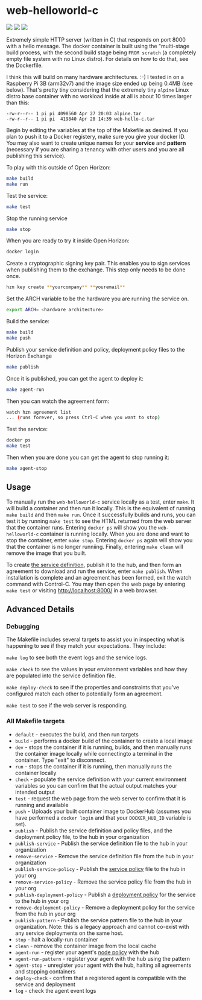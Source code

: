 # web-helloworld-c
![](https://img.shields.io/github/license/open-horizon-services/web-helloworld-c)
![](https://img.shields.io/badge/architecture-arm32-green)
![](https://img.shields.io/github/contributors/open-horizon-services/web-helloworld-c)

Extremely simple HTTP server (written in C) that responds on port 8000 with a hello message. The docker container is built using the "multi-stage build process, with the second build stage being `FROM scratch` (a completely empty file system with no Linux distro). For details on how to do that, see the Dockerfile.

I think this will build on many hardware architectures. :-)  I tested in on a Raspberry Pi 3B (arm32v7) and the image size ended up being 0.4MB (see below). That's pretty tiny considering that the extremely tiny `alpine` Linux distro base container with no workload inside at all is about 10 times larger than this:

```
-rw-r--r-- 1 pi pi 4098560 Apr 27 20:03 alpine.tar
-rw-r--r-- 1 pi pi  419840 Apr 28 14:39 web-hello-c.tar
```
Begin by editing the variables at the top of the Makefile as desired. If you plan to push it to a Docker registery, make sure you give your docker ID. You may also want to create unique names for your **service** and **pattern** (necessary if you are sharing a tenancy with other users and you are all publishing this service).


To play with this outside of Open Horizon:

```sh
make build
make run
```

Test the service:
```sh
make test
```
Stop the running service
```sh
make stop
```

When you are ready to try it inside Open Horizon:
```sh
docker login
```

Create a cryptographic signing key pair. This enables you to sign services when publishing them to the exchange. This step only needs to be done once.
```sh
hzn key create **yourcompany** **youremail**
```
Set the ARCH variable to be the hardware you are running the service on.
```sh
export ARCH= <hardware architecture>
```
Build the service:
```sh
make build
make push
```

Publish your service definition and policy, deployment policy files to the Horizon Exchange
```sh
make publish
```

Once it is published, you can get the agent to deploy it:
```sh
make agent-run
```
Then you can watch the agreement form:

```sh
watch hzn agreement list
... (runs forever, so press Ctrl-C when you want to stop)
```
Test the service:
```sh
docker ps
make test
```

Then when you are done you can get the agent to stop running it:

```sh
make agent-stop
```

## Usage

To manually run the `web-helloworld-c` service locally as a test, enter `make`.  It will build a container and then run it locally.  This is the equivalent of running `make build` and then `make run`.  Once it successfully builds and runs, you can test it by running `make test` to see the HTML returned from the web server that the container runs.  Entering `docker ps` will show you the `web-helloworld-c` container is running locally.  When you are done and want to stop the container, enter `make stop`.  Entering `docker ps` again will show you that the container is no longer runniing.  Finally, entering `make clean` will remove the image that you built.

To create [the service definition](https://github.com/open-horizon/examples/blob/master/edge/services/helloworld/CreateService.md#build-publish-your-hw), publish it to the hub, and then form an agreement to download and run the service, enter `make publish`.  When installation is complete and an agreement has been formed, exit the watch command with Control-C.  You may then open the web page by entering `make test` or visiting [http://localhost:8000/](http://localhost:8000/) in a web browser.

## Advanced Details

### Debugging

The Makefile includes several targets to assist you in inspecting what is happening to see if they match your expectations.  They include:

`make log` to see both the event logs and the service logs.

`make check` to see the values in your environment variables and how they are populated into the service definition file.

`make deploy-check` to see if the properties and constraints that you've configured match each other to potentially form an agreement.

`make test` to see if the web server is responding.

### All Makefile targets

* `default` - executes the build, and then run targets
* `build` - performs a docker build of the container to create a local image
* `dev` - stops the container if it is running, builds, and then manually runs the container image locally while connectingto a terminal in the container.  Type "exit" to disconnect.
* `run` - stops the container if it is running, then manually runs the container locally
* `check` - populate the service definition with your current environment variables so you can confirm that the actual output matches your intended output
* `test` - request the web page from the web server to confirm that it is running and available
* `push` - Uploads your built container image to DockerHub (assumes you have performed a `docker login` and that your `DOCKER_HUB_ID` variable is set).
* `publish` - Publish the service definition and policy files, and the deployment policy file, to the hub in your organization
* `publish-service` - Publish the service definition file to the hub in your organization
* `remove-service` - Remove the service definition file from the hub in your organization
* `publish-service-policy` - Publish the [service policy](https://github.com/open-horizon/examples/blob/master/edge/services/helloworld/PolicyRegister.md#service-policy) file to the hub in your org
* `remove-service-policy` - Remove the service policy file from the hub in your org
* `publish-deployment-policy` - Publish a [deployment policy](https://github.com/open-horizon/examples/blob/master/edge/services/helloworld/PolicyRegister.md#deployment-policy) for the service to the hub in your org
* `remove-deployment-policy` - Remove a deployment policy for the service from the hub in your org
* `publish-pattern` - Publish the service pattern file to the hub in your organization.  Note: this is a legacy approach and cannot co-exist with any service deployments on the same host.
* `stop` - halt a locally-run container
* `clean` - remove the container image from the local cache
* `agent-run` - register your agent's [node policy](https://github.com/open-horizon/examples/blob/master/edge/services/helloworld/PolicyRegister.md#node-policy) with the hub
* `agent-run-pattern` - register your agent with the hub using the pattern
* `agent-stop` - unregister your agent with the hub, halting all agreements and stopping containers
* `deploy-check` - confirm that a registered agent is compatible with the service and deployment
* `log` - check the agent event logs
